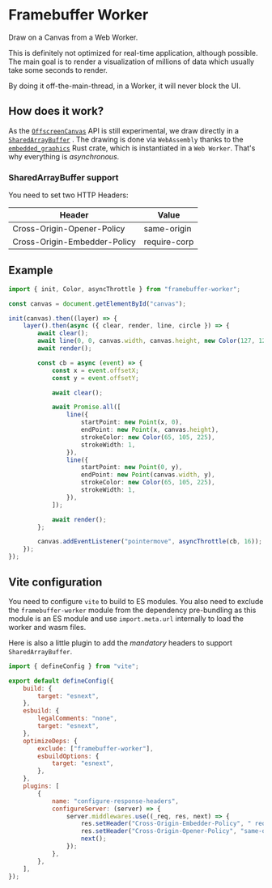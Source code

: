# Framebuffer Worker

Draw on a Canvas from a Web Worker.

This is definitely not optimized for real-time application, although possible. The main goal is to render a
visualization of millions of data which usually take some seconds to render.

By doing it off-the-main-thread, in a Worker, it will never block the UI.

## How does it work?

As the [`OffscreenCanvas`](https://developer.mozilla.org/en-US/docs/Web/API/OffscreenCanvas) API is still experimental,
we draw directly in
a [`SharedArrayBuffer`](https://developer.mozilla.org/en-US/docs/Web/JavaScript/Reference/Global_Objects/SharedArrayBuffer)
.
The drawing is done via `WebAssembly` thanks to
the [`embedded_graphics`](https://docs.rs/embedded-graphics/latest/embedded_graphics/index.html) Rust crate, which is
instantiated in a `Web Worker`.
That's why everything is _asynchronous_.

### SharedArrayBuffer support

You need to set two HTTP Headers:

| Header                       | Value        |
| ---------------------------- | ------------ |
| Cross-Origin-Opener-Policy   | same-origin  |
| Cross-Origin-Embedder-Policy | require-corp |

## Example

```typescript
import { init, Color, asyncThrottle } from "framebuffer-worker";

const canvas = document.getElementById("canvas");

init(canvas).then((layer) => {
	layer().then(async ({ clear, render, line, circle }) => {
		await clear();
		await line(0, 0, canvas.width, canvas.height, new Color(127, 127, 127), 1);
		await render();

		const cb = async (event) => {
			const x = event.offsetX;
			const y = event.offsetY;

			await clear();

			await Promise.all([
				line({
					startPoint: new Point(x, 0),
					endPoint: new Point(x, canvas.height),
					strokeColor: new Color(65, 105, 225),
					strokeWidth: 1,
				}),
				line({
					startPoint: new Point(0, y),
					endPoint: new Point(canvas.width, y),
					strokeColor: new Color(65, 105, 225),
					strokeWidth: 1,
				}),
			]);

			await render();
		};

		canvas.addEventListener("pointermove", asyncThrottle(cb, 16));
	});
});
```

## Vite configuration

You need to configure `vite` to build to ES modules.
You also need to exclude the `framebuffer-worker` module from the dependency pre-bundling as this module is an ES module
and use `import.meta.url` internally to load the worker and wasm files.

Here is also a little plugin to add the _mandatory_ headers to support `SharedArrayBuffer`.

```javascript
import { defineConfig } from "vite";

export default defineConfig({
	build: {
		target: "esnext",
	},
	esbuild: {
		legalComments: "none",
		target: "esnext",
	},
	optimizeDeps: {
		exclude: ["framebuffer-worker"],
		esbuildOptions: {
			target: "esnext",
		},
	},
	plugins: [
		{
			name: "configure-response-headers",
			configureServer: (server) => {
				server.middlewares.use((_req, res, next) => {
					res.setHeader("Cross-Origin-Embedder-Policy", " require-corp");
					res.setHeader("Cross-Origin-Opener-Policy", "same-origin");
					next();
				});
			},
		},
	],
});
```
